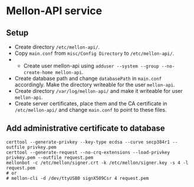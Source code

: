 # Mellon-API service

## Setup

* Create directory `/etc/mellon-api/`.
* Copy `main.conf` from `misc/Config Directory` to `/etc/mellon-api/`.
* * Create user mellon-api using `adduser --system --group --no-create-home mellon-api`.
* Create database path and change `databasePath` in `main.conf` accordingly. Make the directory writeable for the user `mellon-api`.
* Create directory `/var/log/mellon-api/` and make it writeable for user `mellon-api`.
* Create server certificates, place them and the CA certificate in `/etc/mellon-api/` and change `main.conf` to point to these files. 

## Add administrative certificate to database

```
certtool --generate-privkey --key-type ecdsa --curve secp384r1 --outfile privkey.pem
certtool --generate-request --no-crq-extensions --load-privkey privkey.pem --outfile request.pem
mellonbot -c /etc/mellon/signer.crt -k /etc/mellon/signer.key -s 4 -l request.pem
# or
# mellon-cli -d /dev/ttyUSB0 signX509Csr 4 request.pem
```